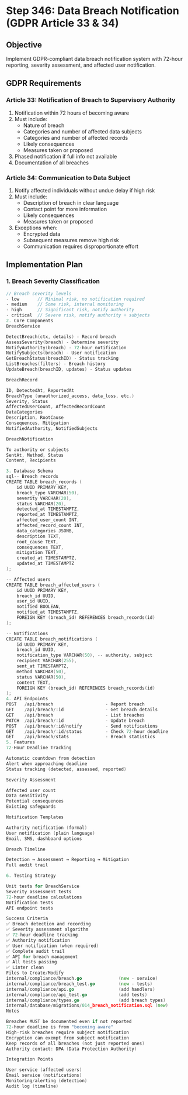 # Step 346: Data Breach Notification (GDPR Article 33 & 34)

## Objective
Implement GDPR-compliant data breach notification system with 72-hour reporting, severity assessment, and affected user notification.

## GDPR Requirements

### Article 33: Notification of Breach to Supervisory Authority
1. Notification within 72 hours of becoming aware
2. Must include:
   - Nature of breach
   - Categories and number of affected data subjects
   - Categories and number of affected records
   - Likely consequences
   - Measures taken or proposed
3. Phased notification if full info not available
4. Documentation of all breaches

### Article 34: Communication to Data Subject
1. Notify affected individuals without undue delay if high risk
2. Must include:
   - Description of breach in clear language
   - Contact point for more information
   - Likely consequences
   - Measures taken or proposed
3. Exceptions when:
   - Encrypted data
   - Subsequent measures remove high risk
   - Communication requires disproportionate effort

## Implementation Plan

### 1. Breach Severity Classification
```go
// Breach severity levels
- low       // Minimal risk, no notification required
- medium    // Some risk, internal monitoring
- high      // Significant risk, notify authority
- critical  // Severe risk, notify authority + subjects
2. Core Components
BreachService

DetectBreach(ctx, details) - Record breach
AssessSeverity(breach) - Determine severity
NotifyAuthority(breach) - 72-hour notification
NotifySubjects(breach) - User notification
GetBreachStatus(breachID) - Status tracking
ListBreaches(filters) - Breach history
UpdateBreach(breachID, updates) - Status updates

BreachRecord

ID, DetectedAt, ReportedAt
BreachType (unauthorized_access, data_loss, etc.)
Severity, Status
AffectedUserCount, AffectedRecordCount
DataCategories
Description, RootCause
Consequences, Mitigation
NotifiedAuthority, NotifiedSubjects

BreachNotification

To authority or subjects
SentAt, Method, Status
Content, Recipients

3. Database Schema
sql-- Breach records
CREATE TABLE breach_records (
    id UUID PRIMARY KEY,
    breach_type VARCHAR(50),
    severity VARCHAR(20),
    status VARCHAR(20),
    detected_at TIMESTAMPTZ,
    reported_at TIMESTAMPTZ,
    affected_user_count INT,
    affected_record_count INT,
    data_categories JSONB,
    description TEXT,
    root_cause TEXT,
    consequences TEXT,
    mitigation TEXT,
    created_at TIMESTAMPTZ,
    updated_at TIMESTAMPTZ
);

-- Affected users
CREATE TABLE breach_affected_users (
    id UUID PRIMARY KEY,
    breach_id UUID,
    user_id UUID,
    notified BOOLEAN,
    notified_at TIMESTAMPTZ,
    FOREIGN KEY (breach_id) REFERENCES breach_records(id)
);

-- Notifications
CREATE TABLE breach_notifications (
    id UUID PRIMARY KEY,
    breach_id UUID,
    notification_type VARCHAR(50), -- authority, subject
    recipient VARCHAR(255),
    sent_at TIMESTAMPTZ,
    method VARCHAR(50),
    status VARCHAR(50),
    content TEXT,
    FOREIGN KEY (breach_id) REFERENCES breach_records(id)
);
4. API Endpoints
POST   /api/breach                    - Report breach
GET    /api/breach/:id                - Get breach details
GET    /api/breach                    - List breaches
PATCH  /api/breach/:id                - Update breach
POST   /api/breach/:id/notify         - Send notifications
GET    /api/breach/:id/status         - Check 72-hour deadline
GET    /api/breach/stats              - Breach statistics
5. Features
72-Hour Deadline Tracking

Automatic countdown from detection
Alert when approaching deadline
Status tracking (detected, assessed, reported)

Severity Assessment

Affected user count
Data sensitivity
Potential consequences
Existing safeguards

Notification Templates

Authority notification (formal)
User notification (plain language)
Email, SMS, dashboard options

Breach Timeline

Detection → Assessment → Reporting → Mitigation
Full audit trail

6. Testing Strategy

Unit tests for BreachService
Severity assessment tests
72-hour deadline calculations
Notification tests
API endpoint tests

Success Criteria
✅ Breach detection and recording
✅ Severity assessment algorithm
✅ 72-hour deadline tracking
✅ Authority notification
✅ User notification (when required)
✅ Complete audit trail
✅ API for breach management
✅ All tests passing
✅ Linter clean
Files to Create/Modify
internal/compliance/breach.go              (new - service)
internal/compliance/breach_test.go         (new - tests)
internal/compliance/api.go                 (add handlers)
internal/compliance/api_test.go            (add tests)
internal/compliance/types.go               (add breach types)
internal/database/migrations/014_breach_notification.sql (new)
Notes

Breaches MUST be documented even if not reported
72-hour deadline is from "becoming aware"
High-risk breaches require subject notification
Encryption can exempt from subject notification
Keep records of all breaches (not just reported ones)
Authority contact: DPA (Data Protection Authority)

Integration Points

User service (affected users)
Email service (notifications)
Monitoring/alerting (detection)
Audit log (timeline)

